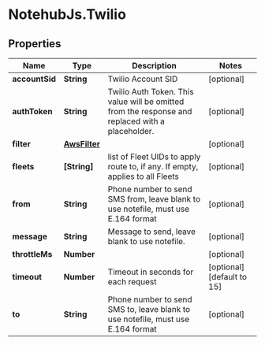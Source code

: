 # NotehubJs.Twilio

## Properties

| Name           | Type                          | Description                                                                                      | Notes                      |
| -------------- | ----------------------------- | ------------------------------------------------------------------------------------------------ | -------------------------- |
| **accountSid** | **String**                    | Twilio Account SID                                                                               | [optional]                 |
| **authToken**  | **String**                    | Twilio Auth Token. This value will be omitted from the response and replaced with a placeholder. | [optional]                 |
| **filter**     | [**AwsFilter**](AwsFilter.md) |                                                                                                  | [optional]                 |
| **fleets**     | **[String]**                  | list of Fleet UIDs to apply route to, if any. If empty, applies to all Fleets                    | [optional]                 |
| **from**       | **String**                    | Phone number to send SMS from, leave blank to use notefile, must use E.164 format                | [optional]                 |
| **message**    | **String**                    | Message to send, leave blank to use notefile.                                                    | [optional]                 |
| **throttleMs** | **Number**                    |                                                                                                  | [optional]                 |
| **timeout**    | **Number**                    | Timeout in seconds for each request                                                              | [optional] [default to 15] |
| **to**         | **String**                    | Phone number to send SMS to, leave blank to use notefile, must use E.164 format                  | [optional]                 |
